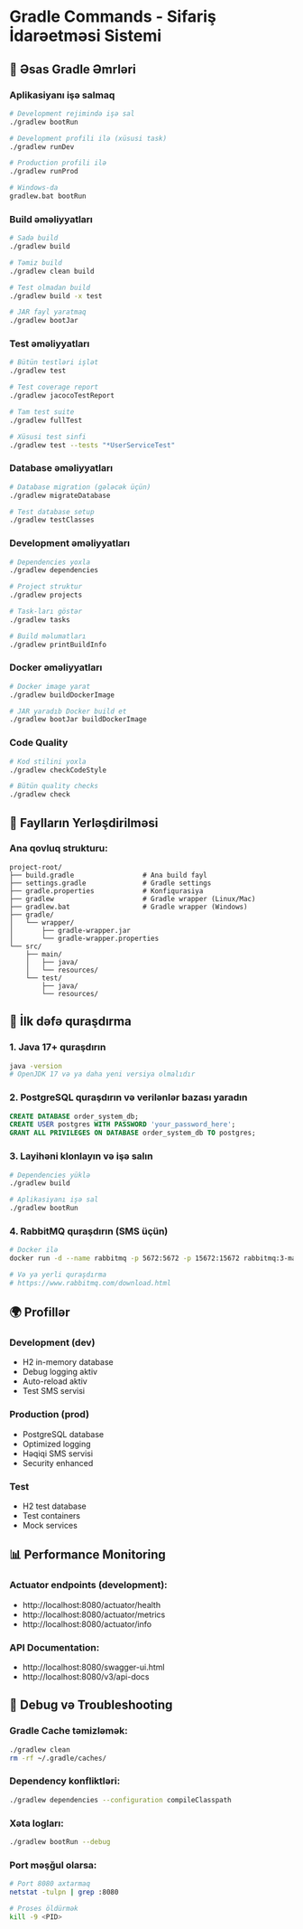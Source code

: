 # Gradle Commands - Sifariş İdarəetməsi Sistemi

## 🚀 Əsas Gradle Əmrləri

### Aplikasiyanı işə salmaq
```bash
# Development rejimində işə sal
./gradlew bootRun

# Development profili ilə (xüsusi task)
./gradlew runDev

# Production profili ilə
./gradlew runProd

# Windows-da
gradlew.bat bootRun
```

### Build əməliyyatları
```bash
# Sadə build
./gradlew build

# Təmiz build
./gradlew clean build

# Test olmadan build
./gradlew build -x test

# JAR fayl yaratmaq
./gradlew bootJar
```

### Test əməliyyatları
```bash
# Bütün testləri işlət
./gradlew test

# Test coverage report
./gradlew jacocoTestReport

# Tam test suite
./gradlew fullTest

# Xüsusi test sinfi
./gradlew test --tests "*UserServiceTest"
```

### Database əməliyyatları
```bash
# Database migration (gələcək üçün)
./gradlew migrateDatabase

# Test database setup
./gradlew testClasses
```

### Development əməliyyatları
```bash
# Dependencies yoxla
./gradlew dependencies

# Project struktur
./gradlew projects

# Task-ları göstər
./gradlew tasks

# Build məlumatları
./gradlew printBuildInfo
```

### Docker əməliyyatları
```bash
# Docker image yarat
./gradlew buildDockerImage

# JAR yaradıb Docker build et
./gradlew bootJar buildDockerImage
```

### Code Quality
```bash
# Kod stilini yoxla
./gradlew checkCodeStyle

# Bütün quality checks
./gradlew check
```

## 📁 Faylların Yerləşdirilməsi

### Ana qovluq strukturu:
```
project-root/
├── build.gradle                 # Ana build fayl
├── settings.gradle              # Gradle settings
├── gradle.properties            # Konfiqurasiya
├── gradlew                      # Gradle wrapper (Linux/Mac)
├── gradlew.bat                  # Gradle wrapper (Windows)
├── gradle/
│   └── wrapper/
│       ├── gradle-wrapper.jar
│       └── gradle-wrapper.properties
└── src/
    ├── main/
    │   ├── java/
    │   └── resources/
    └── test/
        ├── java/
        └── resources/
```

## 🔧 İlk dəfə quraşdırma

### 1. Java 17+ quraşdırın
```bash
java -version
# OpenJDK 17 və ya daha yeni versiya olmalıdır
```

### 2. PostgreSQL quraşdırın və verilənlər bazası yaradın
```sql
CREATE DATABASE order_system_db;
CREATE USER postgres WITH PASSWORD 'your_password_here';
GRANT ALL PRIVILEGES ON DATABASE order_system_db TO postgres;
```

### 3. Layihəni klonlayın və işə salın
```bash
# Dependencies yüklə
./gradlew build

# Aplikasiyanı işə sal
./gradlew bootRun
```

### 4. RabbitMQ quraşdırın (SMS üçün)
```bash
# Docker ilə
docker run -d --name rabbitmq -p 5672:5672 -p 15672:15672 rabbitmq:3-management

# Və ya yerli quraşdırma
# https://www.rabbitmq.com/download.html
```

## 🌍 Profillər

### Development (dev)
- H2 in-memory database
- Debug logging aktiv
- Auto-reload aktiv
- Test SMS servisi

### Production (prod)  
- PostgreSQL database
- Optimized logging
- Həqiqi SMS servisi
- Security enhanced

### Test
- H2 test database
- Test containers
- Mock services

## 📊 Performance Monitoring

### Actuator endpoints (development):
- http://localhost:8080/actuator/health
- http://localhost:8080/actuator/metrics
- http://localhost:8080/actuator/info

### API Documentation:
- http://localhost:8080/swagger-ui.html
- http://localhost:8080/v3/api-docs

## 🐛 Debug və Troubleshooting

### Gradle Cache təmizləmək:
```bash
./gradlew clean
rm -rf ~/.gradle/caches/
```

### Dependency konfliktləri:
```bash
./gradlew dependencies --configuration compileClasspath
```

### Xəta logları:
```bash
./gradlew bootRun --debug
```

### Port məşğul olarsa:
```bash
# Port 8080 axtarmaq
netstat -tulpn | grep :8080

# Proses öldürmək  
kill -9 <PID>
```
